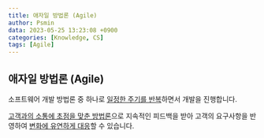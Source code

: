 ```yaml
---
title: 애자일 방법론 (Agile)
author: Psmin
data: 2023-05-25 13:23:08 +0900
categories: [Knowledge, CS]
tags: [Agile]
---
```


## 애자일 방법론 (Agile)

소프트웨어 개발 방법론 중 하나로 <u>일정한 주기를 반복</u>하면서 개발을 진행합니다.

<u>고객과의 소통에 초점을 맞춘 방법론</u>으로 지속적인 피드백을 받아 고객의 요구사항을 반영하여 <u>변화에 유연하게 대응</u>할 수 있습니다.
